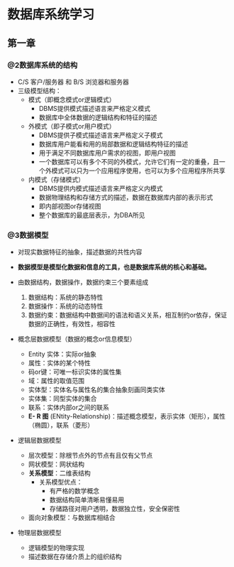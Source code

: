 # 数据库系统学习
## 第一章

### @2数据库系统的结构

- C/S 客户/服务器 和 B/S 浏览器和服务器
- 三级模型结构：
    - 模式（即概念模式or逻辑模式）
        - DBMS提供模式描述语言来严格定义模式
        - 数据库中全体数据的逻辑结构和特征的描述
    - 外模式（即子模式or用户模式）
        - DBMS提供子模式描述语言来严格定义子模式
        - 数据库用户能看和用的局部数据和逻辑结构特征的描述
        - 用于满足不同数据库用户需求的视图，即用户视图
        - 一个数据库可以有多个不同的外模式，允许它们有一定的重叠，且一个外模式可以只为一个应用程序使用，也可以为多个应用程序所共享
    - 内模式（存储模式）
        - DBMS提供内模式描述语言来严格定义内模式
        - 数据物理结构和存储方式的描述，数据在数据库内部的表示形式
        - 即内部视图or存储视图
        - 整个数据库的最底层表示，为DBA所见



### @3数据模型

- 对现实数据特征的抽象，描述数据的共性内容
- **数据模型是模型化数据和信息的工具，也是数据库系统的核心和基础。**
- 由数据结构，数据操作，数据约束三个要素组成    
    1. 数据结构：系统的静态特性
    2. 数据操作：系统的动态特性
    3. 数据约束：数据结构中数据间的语法和语义关系，相互制约or依存，保证数据的正确性，有效性，相容性


- 概念层数据模型（数据的概念or信息模型）
    - Entity 实体：实际or抽象
    - 属性：实体的某个特性
    - 码or键：可唯一标识实体的属性集
    - 域：属性的取值范围
    - 实体型：实体名与属性名的集合抽象刻画同类实体
    - 实体集：同型实体的集合
    - 联系：实体内部or之间的联系
    - **E- R 图** (ENtity-Relationship)：描述概念模型，表示实体（矩形），属性（椭圆），联系（菱形）
- 逻辑层数据模型
    - 层次模型：除根节点外的节点有且仅有父节点
    - 网状模型：网状结构
    - **关系模型**：二维表结构
        - 关系模型优点：
            - 有严格的数学概念
            - 数据结构简单清晰易懂易用
            - 存储路径对用户透明，数据独立性，安全保密性
    - 面向对象模型：与数据库相结合
- 物理层数据模型
    - 逻辑模型的物理实现
    - 描述数据在存储介质上的组织结构

    
